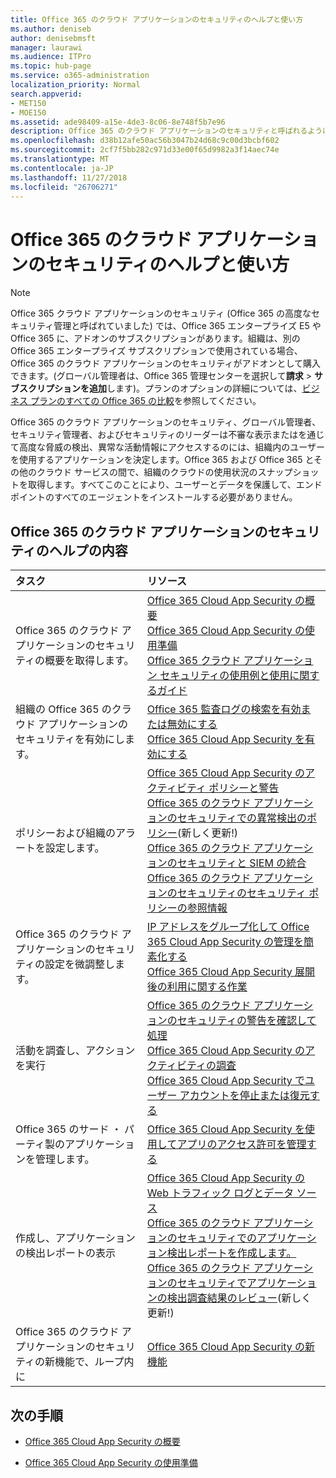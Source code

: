 ```yaml
---
title: Office 365 のクラウド アプリケーションのセキュリティのヘルプと使い方
ms.author: deniseb
author: denisebmsft
manager: laurawi
ms.audience: ITPro
ms.topic: hub-page
ms.service: o365-administration
localization_priority: Normal
search.appverid:
- MET150
- MOE150
ms.assetid: ade98409-a15e-4de3-8c06-8e748f5b7e96
description: Office 365 のクラウド アプリケーションのセキュリティと呼ばれるようになりました、Office 365 で、高度なセキュリティ管理のヘルプ コンテンツを検索します。
ms.openlocfilehash: d38b12afe50ac56b3047b24d68c9c00d3bcbf602
ms.sourcegitcommit: 2cf7f5bb282c971d33e00f65d9982a3f14aec74e
ms.translationtype: MT
ms.contentlocale: ja-JP
ms.lasthandoff: 11/27/2018
ms.locfileid: "26706271"
---
```

# <a name="office-365-cloud-app-security-help-and-how-to"></a>Office 365 のクラウド アプリケーションのセキュリティのヘルプと使い方
  
> [!NOTE]
> Office 365 クラウド アプリケーションのセキュリティ (Office 365 の高度なセキュリティ管理と呼ばれていました) では、Office 365 エンタープライズ E5 や Office 365 に、アドオンのサブスクリプションがあります。組織は、別の Office 365 エンタープライズ サブスクリプションで使用されている場合、Office 365 のクラウド アプリケーションのセキュリティがアドオンとして購入できます。(グローバル管理者は、Office 365 管理センターを選択して**請求** \> **サブスクリプションを追加**します)。プランのオプションの詳細については、[ビジネス プランのすべての Office 365 の比較](https://go.microsoft.com/fwlink/?linkid=844053)を参照してください。 
  
Office 365 のクラウド アプリケーションのセキュリティ、グローバル管理者、セキュリティ管理者、およびセキュリティのリーダーは不審な表示またはを通じて高度な脅威の検出、異常な活動情報にアクセスするのには、組織内のユーザーを使用するアプリケーションを決定します。Office 365 および Office 365 とその他のクラウド サービスの間で、組織のクラウドの使用状況のスナップショットを取得します。すべてこのことにより、ユーザーとデータを保護して、エンドポイントのすべてのエージェントをインストールする必要がありません。
  
## <a name="help-content-for-office-365-cloud-app-security"></a>Office 365 のクラウド アプリケーションのセキュリティのヘルプの内容

|**タスク**|**リソース**|
|:-----|:-----|
|Office 365 のクラウド アプリケーションのセキュリティの概要を取得します。  <br/> |[Office 365 Cloud App Security の概要](office-365-cas-overview.md) <br/> [Office 365 Cloud App Security の使用準備](get-ready-for-office-365-cas.md) <br/> [Office 365 クラウド アプリケーション セキュリティの使用例と使用に関するガイド](https://aka.ms/O365CASGuide) <br/> |
|組織の Office 365 のクラウド アプリケーションのセキュリティを有効にします。  <br/> |[Office 365 監査ログの検索を有効または無効にする](turn-audit-log-search-on-or-off.md) <br/> [Office 365 Cloud App Security を有効にする](turn-on-office-365-cas.md) <br/> |
|ポリシーおよび組織のアラートを設定します。  <br/> |[Office 365 Cloud App Security のアクティビティ ポリシーと警告](activity-policies-and-alerts.md) <br/> [Office 365 のクラウド アプリケーションのセキュリティでの異常検出のポリシー](anomaly-detection-policies-in-ocas.md)(新しく更新!)  <br/> [Office 365 のクラウド アプリケーションのセキュリティと SIEM の統合](integrate-your-siem-server-with-office-365-cas.md) <br/> [Office 365 のクラウド アプリケーションのセキュリティのセキュリティ ポリシーの参照情報](security-policy-reference-information-for-ocas.md) <br/> |
|Office 365 のクラウド アプリケーションのセキュリティの設定を微調整します。  <br/> |[IP アドレスをグループ化して Office 365 Cloud App Security の管理を簡素化する](group-your-ip-addresses-in-ocas.md) <br/> [Office 365 Cloud App Security 展開後の利用に関する作業](utilization-activities-for-ocas.md) <br/> |
|活動を調査し、アクションを実行  <br/> |[Office 365 のクラウド アプリケーションのセキュリティの警告を確認して処理](review-office-365-cas-alerts.md) <br/> [Office 365 Cloud App Security のアクティビティの調査](investigate-an-activity-in-office-365-cas.md) <br/> [Office 365 Cloud App Security でユーザー アカウントを停止または復元する](suspend-or-restore-an-account-in-ocas.md) <br/> |
|Office 365 のサード ・ パーティ製のアプリケーションを管理します。  <br/> |[Office 365 Cloud App Security を使用してアプリのアクセス許可を管理する](manage-app-permissions-in-ocas.md) <br/> |
|作成し、アプリケーションの検出レポートの表示  <br/> |[Office 365 Cloud App Security の Web トラフィック ログとデータ ソース](web-traffic-logs-and-data-sources-for-ocas.md) <br/> [Office 365 のクラウド アプリケーションのセキュリティでのアプリケーション検出レポートを作成します。](create-app-discovery-reports-in-ocas.md) <br/> [Office 365 のクラウド アプリケーションのセキュリティでアプリケーションの検出調査結果のレビュー](review-app-discovery-findings-in-ocas.md)(新しく更新!)  <br/> |
|Office 365 のクラウド アプリケーションのセキュリティの新機能で、ループ内に  <br/> |[Office 365 Cloud App Security の新機能](new-in-office-365-cas.md) <br/> |
   
## <a name="next-steps"></a>次の手順

- [Office 365 Cloud App Security の概要](office-365-cas-overview.md)
    
- [Office 365 Cloud App Security の使用準備](get-ready-for-office-365-cas.md)
    

